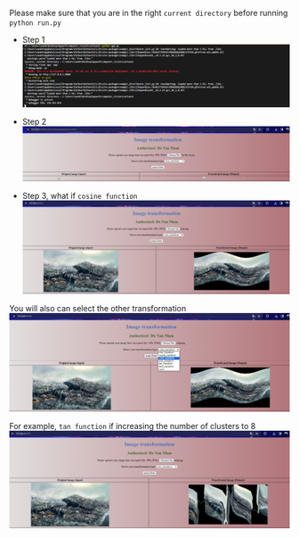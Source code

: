 Please make sure that you are in the right `current directory` before running `python run.py`

- Step 1
![Alt text](templates/rev1.PNG)

- Step 2
![Alt text](templates/rev2.PNG)

- Step 3, what if `cosine function`
![Alt text](templates/rev3.PNG)

You will also can select the other transformation
![Alt text](templates/rev4.PNG)

For example, `tan function`
if increasing the number of clusters to 8
![Alt text](templates/rev5.PNG)